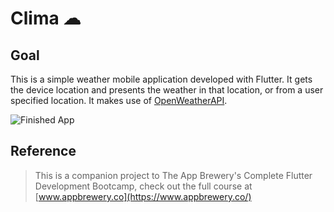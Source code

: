 # Clima ☁

## Goal

This is a simple weather mobile application developed with Flutter. It gets the device location and presents the weather in that location, or from a user specified location. It makes use of [OpenWeatherAPI](https://openweathermap.org/api).

![Finished App](https://github.com/londonappbrewery/Images/blob/master/clima-demo.gif)

## Reference

>This is a companion project to The App Brewery's Complete Flutter Development Bootcamp, check out the full course at [www.appbrewery.co](https://www.appbrewery.co/)
